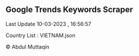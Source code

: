 

## Google Trends Keywords Scraper 
 
Last Update 10-03-2023 , 16:56:57

Country List :
VIETNAM.json



© Abdul Muttaqin 
